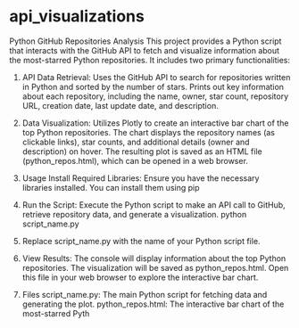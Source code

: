 # api_visualizations
Python GitHub Repositories Analysis
This project provides a Python script that interacts with the GitHub API to fetch and visualize information about the most-starred Python repositories. It includes two primary functionalities:
1. API Data Retrieval:
Uses the GitHub API to search for repositories written in Python and sorted by the number of stars.
Prints out key information about each repository, including the name, owner, star count, repository URL, creation date, last update date, and description.

2. Data Visualization:
Utilizes Plotly to create an interactive bar chart of the top Python repositories.
The chart displays the repository names (as clickable links), star counts, and additional details (owner and description) on hover.
The resulting plot is saved as an HTML file (python_repos.html), which can be opened in a web browser.

3. Usage
Install Required Libraries:
Ensure you have the necessary libraries installed. You can install them using pip

4. Run the Script:
Execute the Python script to make an API call to GitHub, retrieve repository data, and generate a visualization.
python script_name.py

5. Replace script_name.py with the name of your Python script file.

6. View Results:
The console will display information about the top Python repositories.
The visualization will be saved as python_repos.html. Open this file in your web browser to explore the interactive bar chart.

7. Files
script_name.py: The main Python script for fetching data and generating the plot.
python_repos.html: The interactive bar chart of the most-starred Pyth
